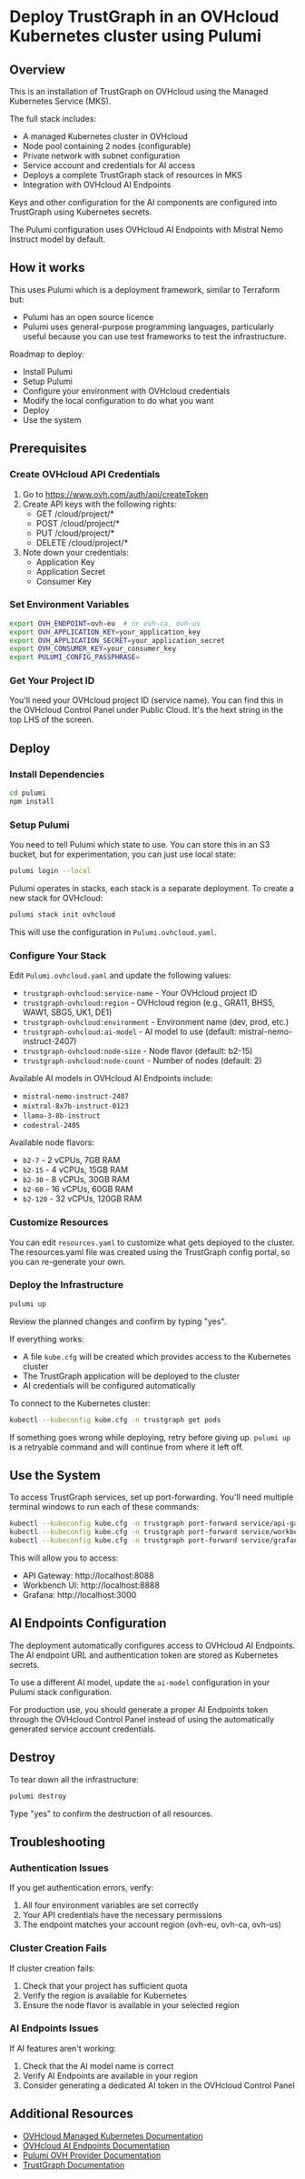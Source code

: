 # Deploy TrustGraph in an OVHcloud Kubernetes cluster using Pulumi

## Overview

This is an installation of TrustGraph on OVHcloud using the Managed Kubernetes Service (MKS).

The full stack includes:

- A managed Kubernetes cluster in OVHcloud
- Node pool containing 2 nodes (configurable)
- Private network with subnet configuration
- Service account and credentials for AI access
- Deploys a complete TrustGraph stack of resources in MKS
- Integration with OVHcloud AI Endpoints

Keys and other configuration for the AI components are configured into
TrustGraph using Kubernetes secrets.

The Pulumi configuration uses OVHcloud AI Endpoints with Mistral Nemo Instruct model by default.

## How it works

This uses Pulumi which is a deployment framework, similar to Terraform but:
- Pulumi has an open source licence
- Pulumi uses general-purpose programming languages, particularly useful
  because you can use test frameworks to test the infrastructure.

Roadmap to deploy:
- Install Pulumi
- Setup Pulumi
- Configure your environment with OVHcloud credentials
- Modify the local configuration to do what you want
- Deploy
- Use the system

## Prerequisites

### Create OVHcloud API Credentials

1. Go to https://www.ovh.com/auth/api/createToken
2. Create API keys with the following rights:
   - GET /cloud/project/*
   - POST /cloud/project/*
   - PUT /cloud/project/*
   - DELETE /cloud/project/*
3. Note down your credentials:
   - Application Key
   - Application Secret
   - Consumer Key

### Set Environment Variables

```bash
export OVH_ENDPOINT=ovh-eu  # or ovh-ca, ovh-us
export OVH_APPLICATION_KEY=your_application_key
export OVH_APPLICATION_SECRET=your_application_secret
export OVH_CONSUMER_KEY=your_consumer_key
export PULUMI_CONFIG_PASSPHRASE=
```
### Get Your Project ID

You'll need your OVHcloud project ID (service name). You can find this in the OVHcloud Control Panel under Public Cloud.  It's the hext string
in the top LHS of the screen.

## Deploy

### Install Dependencies

```bash
cd pulumi
npm install
```

### Setup Pulumi

You need to tell Pulumi which state to use. You can store this in an S3
bucket, but for experimentation, you can just use local state:

```bash
pulumi login --local
```

Pulumi operates in stacks, each stack is a separate deployment. To create
a new stack for OVHcloud:

```bash
pulumi stack init ovhcloud
```

This will use the configuration in `Pulumi.ovhcloud.yaml`.

### Configure Your Stack

Edit `Pulumi.ovhcloud.yaml` and update the following values:

- `trustgraph-ovhcloud:service-name` - Your OVHcloud project ID
- `trustgraph-ovhcloud:region` - OVHcloud region (e.g., GRA11, BHS5, WAW1, SBG5, UK1, DE1)
- `trustgraph-ovhcloud:environment` - Environment name (dev, prod, etc.)
- `trustgraph-ovhcloud:ai-model` - AI model to use (default: mistral-nemo-instruct-2407)
- `trustgraph-ovhcloud:node-size` - Node flavor (default: b2-15)
- `trustgraph-ovhcloud:node-count` - Number of nodes (default: 2)

Available AI models in OVHcloud AI Endpoints include:
- `mistral-nemo-instruct-2407`
- `mixtral-8x7b-instruct-0123`
- `llama-3-8b-instruct`
- `codestral-2405`

Available node flavors:
- `b2-7` - 2 vCPUs, 7GB RAM
- `b2-15` - 4 vCPUs, 15GB RAM
- `b2-30` - 8 vCPUs, 30GB RAM
- `b2-60` - 16 vCPUs, 60GB RAM
- `b2-120` - 32 vCPUs, 120GB RAM

### Customize Resources

You can edit `resources.yaml` to customize what gets deployed to the cluster.
The resources.yaml file was created using the TrustGraph config portal,
so you can re-generate your own.

### Deploy the Infrastructure

```bash
pulumi up
```

Review the planned changes and confirm by typing "yes".

If everything works:
- A file `kube.cfg` will be created which provides access to the Kubernetes cluster
- The TrustGraph application will be deployed to the cluster
- AI credentials will be configured automatically

To connect to the Kubernetes cluster:

```bash
kubectl --kubeconfig kube.cfg -n trustgraph get pods
```

If something goes wrong while deploying, retry before giving up.
`pulumi up` is a retryable command and will continue from where it left off.

## Use the System

To access TrustGraph services, set up port-forwarding. You'll need multiple
terminal windows to run each of these commands:

```bash
kubectl --kubeconfig kube.cfg -n trustgraph port-forward service/api-gateway 8088:8088
kubectl --kubeconfig kube.cfg -n trustgraph port-forward service/workbench-ui 8888:8888
kubectl --kubeconfig kube.cfg -n trustgraph port-forward service/grafana 3000:3000
```

This will allow you to access:
- API Gateway: http://localhost:8088
- Workbench UI: http://localhost:8888
- Grafana: http://localhost:3000

## AI Endpoints Configuration

The deployment automatically configures access to OVHcloud AI Endpoints. The AI
endpoint URL and authentication token are stored as Kubernetes secrets.

To use a different AI model, update the `ai-model` configuration in your
Pulumi stack configuration.

For production use, you should generate a proper AI Endpoints token through
the OVHcloud Control Panel instead of using the automatically generated
service account credentials.

## Destroy

To tear down all the infrastructure:

```bash
pulumi destroy
```

Type "yes" to confirm the destruction of all resources.

## Troubleshooting

### Authentication Issues

If you get authentication errors, verify:
1. All four environment variables are set correctly
2. Your API credentials have the necessary permissions
3. The endpoint matches your account region (ovh-eu, ovh-ca, ovh-us)

### Cluster Creation Fails

If cluster creation fails:
1. Check that your project has sufficient quota
2. Verify the region is available for Kubernetes
3. Ensure the node flavor is available in your selected region

### AI Endpoints Issues

If AI features aren't working:
1. Check that the AI model name is correct
2. Verify AI Endpoints are available in your region
3. Consider generating a dedicated AI token in the OVHcloud Control Panel

## Additional Resources

- [OVHcloud Managed Kubernetes Documentation](https://docs.ovh.com/gb/en/kubernetes/)
- [OVHcloud AI Endpoints Documentation](https://help.ovhcloud.com/csm/en-documentation-ai-endpoints)
- [Pulumi OVH Provider Documentation](https://www.pulumi.com/registry/packages/ovh/)
- [TrustGraph Documentation](https://trustgraph.ai/)

